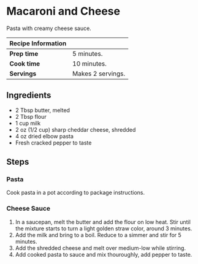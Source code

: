 # Macaroni and Cheese

Pasta with creamy cheese sauce.

| Recipe Information | |
| --- | --- |
**Prep time** | 5 minutes.
**Cook time** | 10 minutes.
**Servings** | Makes 2 servings.

## Ingredients

- 2 Tbsp butter, melted
- 2 Tbsp flour
- 1 cup milk
- 2 oz (1/2 cup) sharp cheddar cheese, shredded
- 4 oz dried elbow pasta
- Fresh cracked pepper to taste

## Steps

### Pasta

Cook pasta in a pot according to package instructions.

### Cheese Sauce

1. In a saucepan, melt the butter and add the flour on low heat. Stir until the mixture starts to turn a light golden straw color, around 3 minutes.
2. Add the milk and bring to a boil. Reduce to a simmer and stir for 5 minutes.
3. Add the shredded cheese and melt over medium-low while stirring.
4. Add cooked pasta to sauce and mix thouroughly, add pepper to taste.
